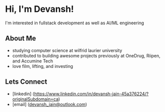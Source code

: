 # **Hi, I'm Devansh!**
I'm interested in fullstack development as well as AI/ML engineering 

## About Me 
- studying computer science at wilfrid laurier university 
- contributed to building awesome projects previously at OneDrug, Riipen, and Accumine Tech
- love film, lifting, and investing

## Lets Connect
- [linkedin] (https://www.linkedin.com/in/devansh-jain-45a376224/?originalSubdomain=ca)
- [email] (devansh_jain@outlook.com)
